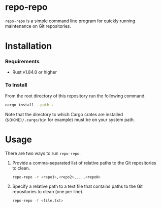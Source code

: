 # repo-repo

`repo-repo` is a simple command line program for quickly running maintenance on Git repositories.

# Installation

### Requirements

- Rust v1.84.0 or higher

### To Install

From the root directory of this repository run the following command.

```bash
cargo install --path .
```

Note that the directory to which Cargo crates are installed (`${HOME}/.cargo/bin` for example) must be on your system path.

# Usage

There are two ways to run `repo-repo`.

1. Provide a comma-separated list of relative paths to the Git repositories to clean.
   ```bash
   repo-repo -r <repo1>,<repo2>,...,<repoN>
   ```
2. Specify a relative path to a text file that contains paths to the Git repositories to clean (one per line).
   ```bash
   repo-repo -f <file.txt>
   ```